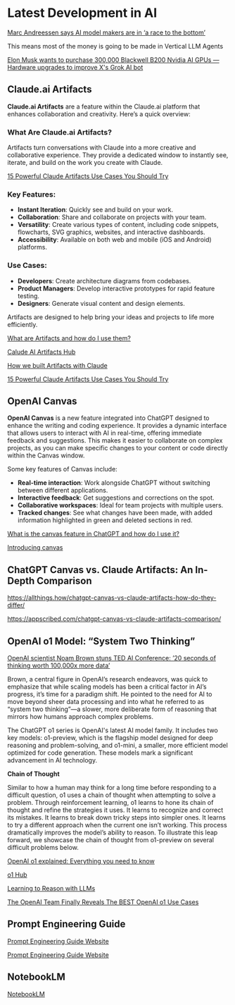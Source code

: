 # Latest Development in AI

[Marc Andreessen says AI model makers are in ‘a race to the bottom’](https://techcrunch.com/2024/10/22/marc-andreessen-says-ai-model-makers-are-in-a-race-to-the-bottom-and-its-not-god-for-business/)

This means most of the money is going to be made in Vertical LLM Agents

[Elon Musk wants to purchase 300,000 Blackwell B200 Nvidia AI GPUs — Hardware upgrades to improve X's Grok AI bot](https://www.tomshardware.com/pc-components/gpus/elon-musk-wants-to-purchase-300000-blackwell-b200-nvidia-ai-gpus-hardware-upgrades-to-improve-xs-grok-ai-bot)

## Claude.ai Artifacts

**Claude.ai Artifacts** are a feature within the Claude.ai platform that enhances collaboration and creativity. Here’s a quick overview:

### What Are Claude.ai Artifacts?

Artifacts turn conversations with Claude into a more creative and collaborative experience. They provide a dedicated window to instantly see, iterate, and build on the work you create with Claude.

[15 Powerful Claude Artifacts Use Cases You Should Try](https://www.youtube.com/watch?v=UA2W4xTqQzs)

### Key Features:
- **Instant Iteration**: Quickly see and build on your work.
- **Collaboration**: Share and collaborate on projects with your team.
- **Versatility**: Create various types of content, including code snippets, flowcharts, SVG graphics, websites, and interactive dashboards.
- **Accessibility**: Available on both web and mobile (iOS and Android) platforms.

### Use Cases:
- **Developers**: Create architecture diagrams from codebases.
- **Product Managers**: Develop interactive prototypes for rapid feature testing.
- **Designers**: Generate visual content and design elements.

Artifacts are designed to help bring your ideas and projects to life more efficiently. 


[What are Artifacts and how do I use them?](https://support.anthropic.com/en/articles/9487310-what-are-artifacts-and-how-do-i-use-them)


[Calude AI Artifacts Hub](https://www.claudeaiartifacts.com/en/)

[How we built Artifacts with Claude](https://www.youtube.com/watch?v=vUdNaAAc4FY)

[15 Powerful Claude Artifacts Use Cases You Should Try](https://www.youtube.com/watch?v=UA2W4xTqQzs)

## OpenAI Canvas

**OpenAI Canvas** is a new feature integrated into ChatGPT designed to enhance the writing and coding experience. It provides a dynamic interface that allows users to interact with AI in real-time, offering immediate feedback and suggestions. This makes it easier to collaborate on complex projects, as you can make specific changes to your content or code directly within the Canvas window.

Some key features of Canvas include:
- **Real-time interaction**: Work alongside ChatGPT without switching between different applications.
- **Interactive feedback**: Get suggestions and corrections on the spot.
- **Collaborative workspaces**: Ideal for team projects with multiple users.
- **Tracked changes**: See what changes have been made, with added information highlighted in green and deleted sections in red.

[What is the canvas feature in ChatGPT and how do I use it?](https://help.openai.com/en/articles/9930697-what-is-the-canvas-feature-in-chatgpt-and-how-do-i-use-it)

[Introducing canvas](https://openai.com/index/introducing-canvas/)

## ChatGPT Canvas vs. Claude Artifacts: An In-Depth Comparison

https://allthings.how/chatgpt-canvas-vs-claude-artifacts-how-do-they-differ/

https://appscribed.com/chatgpt-canvas-vs-claude-artifacts-comparison/

## OpenAI o1 Model: “System Two Thinking”

[OpenAI scientist Noam Brown stuns TED AI Conference: ’20 seconds of thinking worth 100,000x more data’](https://venturebeat.com/ai/openai-noam-brown-stuns-ted-ai-conference-20-seconds-of-thinking-worth-100000x-more-data/)

Brown, a central figure in OpenAI’s research endeavors, was quick to emphasize that while scaling models has been a critical factor in AI’s progress, it’s time for a paradigm shift. He pointed to the need for AI to move beyond sheer data processing and into what he referred to as “system two thinking”—a slower, more deliberate form of reasoning that mirrors how humans approach complex problems.


The ChatGPT o1 series is OpenAI's latest AI model family. It includes two key models: o1-preview, which is the flagship model designed for deep reasoning and problem-solving, and o1-mini, a smaller, more efficient model optimized for code generation. These models mark a significant advancement in AI technology.

**Chain of Thought**

Similar to how a human may think for a long time before responding to a difficult question, o1 uses a chain of thought when attempting to solve a problem. Through reinforcement learning, o1 learns to hone its chain of thought and refine the strategies it uses. It learns to recognize and correct its mistakes. It learns to break down tricky steps into simpler ones. It learns to try a different approach when the current one isn’t working. This process dramatically improves the model’s ability to reason. To illustrate this leap forward, we showcase the chain of thought from o1-preview on several difficult problems below.

[OpenAI o1 explained: Everything you need to know](https://www.techtarget.com/whatis/feature/OpenAI-o1-explained-Everything-you-need-to-know)

[o1 Hub](https://openai.com/o1/)

[Learning to Reason with LLMs](https://openai.com/index/learning-to-reason-with-llms/)

[The OpenAI Team Finally Reveals The BEST OpenAI o1 Use Cases](https://www.youtube.com/watch?v=9cPcwmOZwOo)



## Prompt Engineering Guide

[Prompt Engineering Guide Website](https://www.promptingguide.ai/)

[Prompt Engineering Guide Website](https://github.com/dair-ai/Prompt-Engineering-Guide)

## NotebookLM

[NotebookLM](https://notebooklm.google/)